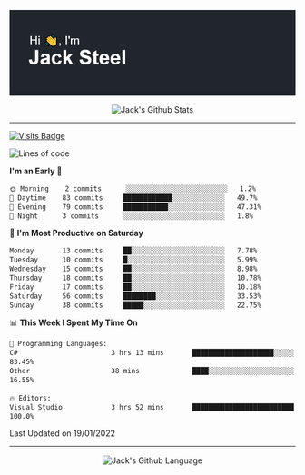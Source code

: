 <p align="center">
  <img align="center" src="https://github.com/JackSteel97/JackSteel97/blob/main/header.png?raw=true" alt="Hi, I'm Jack Steel" /> 
 </p>
<p align="center">
 <img align="center" src="https://github-readme-stats.vercel.app/api?username=jacksteel97&show_icons=true&count_private=true&theme=dracula" alt="Jack's Github Stats" /> 
</p>

<hr/>

[![Visits Badge](https://badges.pufler.dev/visits/JackSteel97/JackSteel97?color=blue&label=Profile%20Visits)](https://github.com/JackSteel97)
<!--START_SECTION:waka-->
![Lines of code](https://img.shields.io/badge/From%20Hello%20World%20I%27ve%20Written-902%20Thousand%20lines%20of%20code-blue)

**I'm an Early 🐤** 

```text
🌞 Morning    2 commits      ░░░░░░░░░░░░░░░░░░░░░░░░░   1.2% 
🌆 Daytime    83 commits     ████████████░░░░░░░░░░░░░   49.7% 
🌃 Evening    79 commits     ███████████░░░░░░░░░░░░░░   47.31% 
🌙 Night      3 commits      ░░░░░░░░░░░░░░░░░░░░░░░░░   1.8%

```
📅 **I'm Most Productive on Saturday** 

```text
Monday       13 commits     ██░░░░░░░░░░░░░░░░░░░░░░░   7.78% 
Tuesday      10 commits     █░░░░░░░░░░░░░░░░░░░░░░░░   5.99% 
Wednesday    15 commits     ██░░░░░░░░░░░░░░░░░░░░░░░   8.98% 
Thursday     18 commits     ██░░░░░░░░░░░░░░░░░░░░░░░   10.78% 
Friday       17 commits     ██░░░░░░░░░░░░░░░░░░░░░░░   10.18% 
Saturday     56 commits     ████████░░░░░░░░░░░░░░░░░   33.53% 
Sunday       38 commits     █████░░░░░░░░░░░░░░░░░░░░   22.75%

```


📊 **This Week I Spent My Time On** 

```text
💬 Programming Languages: 
C#                       3 hrs 13 mins       ████████████████████░░░░░   83.45% 
Other                    38 mins             ████░░░░░░░░░░░░░░░░░░░░░   16.55%

🔥 Editors: 
Visual Studio            3 hrs 52 mins       █████████████████████████   100.0%

```


 Last Updated on 19/01/2022
<!--END_SECTION:waka-->

<hr/>

<p align="center">
    <img align="center" src="https://github-readme-stats.vercel.app/api/top-langs/?username=jacksteel97&langs_count=10&layout=compact&theme=dracula" alt="Jack's Github Language" /> 
</p>
